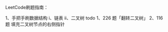LeetCode刷题指南：

1、手把手刷数据结构
    i、链表
    ii、二叉树
        todo
        1、226 题「翻转二叉树」
        2、116 题 填充二叉树节点的右侧指针
